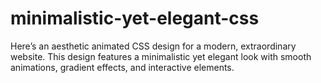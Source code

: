 # minimalistic-yet-elegant-css

Here’s an aesthetic animated CSS design for a modern, extraordinary website. This design features a minimalistic yet elegant look with smooth animations, gradient effects, and interactive elements.
